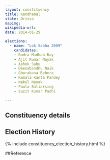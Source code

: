 ```yaml
---
layout: constituency
title: Kandhamal
state: Orissa
mapimg: 
wikipedia-url: 
date: 2014-01-29

elections: 
  - name: "Lok Sabha 2009"
    candidates: 
    - Rudra Madhab Ray 
    - Ajit Kumar Nayak 
    - Ashok Sahu 
    - Deenabandhu Naik 
    - Ghorabana Behera 
    - Kamala Kanta Pandey 
    - Nakul Nayak 
    - Paula Baliarsing 
    - Suzit Kumar Padhi 

---
```

## Constituency details


## Election History
{% include constituency_election_history.html %}

##Reference
